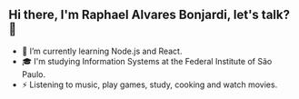## Hi there, I'm Raphael Alvares Bonjardi, let's talk?👋

- 🌱 I’m currently learning Node.js and React.
- 🎓 I'm studying Information Systems at the Federal Institute of São Paulo.
- ⚡ Listening to music, play games, study, cooking and watch movies.

